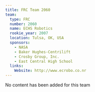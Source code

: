 ```yaml
---
title: FRC Team 2060
team:
  type: FRC
  number: 2060
  name: ECHS Robotics
  rookie_year: 2007
  location: Tulsa, OK, USA
  sponsors:
    - NASA
    - Baker Hughes-Centrilift
    - Crosby Group, Inc.
    - East Central High School
  links:
    Website: http://www.ecrobo.co.nr
---
```

No content has been added for this team